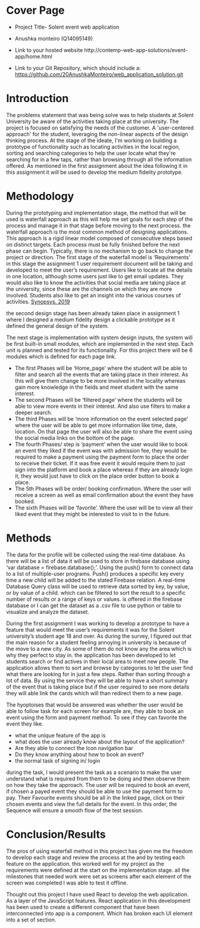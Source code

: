 
# Cover Page
*	Project Title- Solent event web application

*	Anushka monteiro (Q14095149)

*	Link to your hosted website http://contemp-web-app-solutions/event-app/home.html

*	Link to your Git Repository, which should include a: https://github.com/20AnushkaMonteiro/web_application_solution.git


# Introduction
The problems statement that was being solve was to help students at Solent University be aware of the activities taking place at the university. The project is focused on satisfying the needs of the customer. A 'user-centered approach' for the student, leveraging the non-linear aspects of the design thinking process. At the stage of the ideate, I'm working on building a prototype of functionality such as locating activities in the local region, sorting and searching categories to help the user locate what they're searching for in a few taps, rather than browsing through all the information offered. As mentioned in the first assignment about the idea following it in this assignment it will be used to develop the medium fidelity prototype.  

# Methodology
During the prototyping and implementation stage, the method that will be used is waterfall approach as this will help me set goals for each step of the process and manage it in that stage before moving to the next process. 
the waterfall approach is the most common method of designing applications. This approach is a rigid linear model composed of consecutive steps based on distinct targets. Each process must be fully finished before the next phase can begin. Typically, there is no mechanism to go back to change the project or direction.
The first stage of the waterfall model is ‘Requirements’ in this stage the assignment 1 user requirement document will be taking and developed to meet the user’s requirement. Users like to locate all the details in one location, although some users just like to get email updates. They would also like to know the activities that social media are taking place at the university, since these are the channels on which they are more involved. Students also like to get an insight into the various courses of activities. [Synopsys. 2019](https://www.synopsys.com/blogs/software-security/top-4-software-development-methodologies/)

the second design stage has been already taken place in assignment 1 where I designed a medium fidelity design a clickable prototype as it defined the general design of the system. 

The next stage is implementation with system design inputs, the system will be first built-in small modules, which are implemented in the next step. Each unit is planned and tested for its functionality. For this project there will be 6 modules which is defined for each page link. 
* The first Phases will be ‘Home_page’ where the student will be able to filter and search all the events that are taking place in their interest. As this will give them change to be more involved in the locality whereas gain more knowledge in the fields and meet student with the same interest. 
* The second Phases will be ‘filtered page’ where the students will be able to view more events in their interest. And also use filters to make a deeper search. 
* The third Phases will be ‘more information on the event selected page’ where the user will be able to get more information like time, date, location. On that page the user will also be able to share the event using the social media links on the bottom of the page.
* The fourth Phases/ step is ‘payment’ when the user would like to book an event they liked if the event was with admission fee, they would be required to make a payment using the payment form to place the order to receive their ticket. If it was free event it would require them to just sign into the platform and book a place whereas if they are already login it, they would just have to click on the place order button to book a place.
* The 5th Phases will be order/ booking confirmation. Where the user will receive a screen as well as email confirmation about the event they have booked. 
* The sixth Phases will be ‘favorite’. Where the user will be to view all their liked event that they might be interested to visit to in the future. 

# Methods
The data for the profile will be collected using the real-time database. As there will be a list of data it will be used to store in firebase database using ‘var database = firebase.database();’. Using the push() form to connect data to a list of multiple-user programs. Push() produces a specific key every time a new child will be added to the stated Firebase relation. A real-time Database Query class will be used to retrieve data sorted by key, by value, or by value of a child. which can be filtered to sort the result to a specific number of results or a range of keys or values. is offered in the firebase database or I can get the dataset as a .csv file to use python or table to visualize and analyze the dataset.

 During the first assignment I was working to develop a prototype to have a feature that would meet the user’s requirements it was for the Solent university’s student age 18 and over. As during the survey, I figured out that the main reason for a student feeling annoying in university is because of the move to a new city. As some of them do not know any the area which is why they perfect to stay in. the application has been developed to let students search or find actives in their local area to meet new people. The application allows them to sort and browse by categories to let the user find what there are looking for in just a few steps. Rather than sorting through a lot of data. By using the service they will be able to have a short summary of the event that is taking place but if the user required to see more details they will able link the cards which will than redirect them to a new page.

The hyoptoises that would be answered was whether the user would be able to follow task for each screen for example are, they able to book an event using the form and payment method. To see if they can favorite the event they like.

* what the unique feature of the app is 
* what does the user already know about the layout of the application? 
* Are they able to connect the Icon navigation bar 
* Do they know anything about how to book an event?  
* the normal task of signing in/ login 
 
during the task, I would present the task as a scenario to make the user understand what is required from them to be doing and then observe them on how they take the approach. The user will be required to book an event, if chosen a payed event they should be able to use the payment form to pay. Their Favourite events should be all in the linked page, click on their chosen events and view the full details for the event. In this order, the Sequence will ensure a smooth flow of the test session. 

# Conclusion/Results
The pros of using waterfall method in this project has given me the freedom to develop each stage and review the process at the and by testing each feature on the application. this worked well for my project as the requirements were defined at the start on the implementation stage. all the milestones that needed work were set as screens after each element of the screen was completed I was able to test it offline.

Thought out this project I have used React to develop the web application. As a layer of the JavaScript features. React application in this development has been used to create a different component that have been interconnected into app is a component. Which has broken each UI element into a set of section. 



